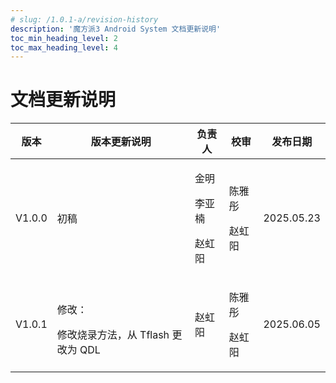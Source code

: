 ```yaml
---
# slug: /1.0.1-a/revision-history
description: '魔方派3 Android System 文档更新说明'
toc_min_heading_level: 2
toc_max_heading_level: 4
---
```

# 文档更新说明

| 版本     | 版本更新说明 | 负责人      | 校审     | 发布日期       |
| ------ | ------ | -------- | ------ | ---------- |
| V1.0.0 | 初稿 | <p>金明</p><p>李亚楠</p><p>赵虹阳</p> | <p>陈雅彤</p><p>赵虹阳</p> | 2025.05.23 |
| V1.0.1 | <p>修改：</p>修改烧录方法，从 Tflash 更改为 QDL | <p>赵虹阳</p> | <p>陈雅彤</p><p>赵虹阳</p> | 2025.06.05 |

